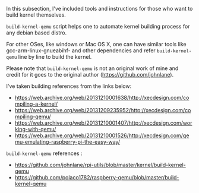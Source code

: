 In this subsection, I've included tools and instructions for those who want to build kernel themselves.

`build-kernel-qemu` script helps one to automate kernel building process for any debian based distro.

For other OSes, like windows or Mac OS X, one can have similar tools like gcc-arm-linux-gnueabihf- and other dependencies and refer `build-kernel-qemu` line by line to build the kernel.

Please note that `build-kernel-qemu` is not an original work of mine and credit for it goes to the original author (https://github.com/johnlane).

I've taken building references from the links below:

* https://web.archive.org/web/20131210001638/http://xecdesign.com/compiling-a-kernel/
* https://web.archive.org/web/20131209235952/http://xecdesign.com/compiling-qemu/
* https://web.archive.org/web/20131210001407/http://xecdesign.com/working-with-qemu/
* https://web.archive.org/web/20131210001526/http://xecdesign.com/qemu-emulating-raspberry-pi-the-easy-way/

`build-kernel-qemu` references :

* https://github.com/johnlane/rpi-utils/blob/master/kernel/build-kernel-qemu
* https://github.com/polaco1782/raspberry-qemu/blob/master/build-kernel-qemu

